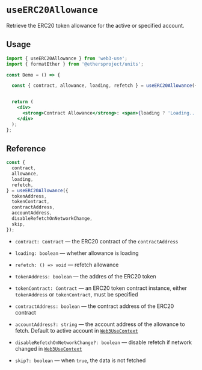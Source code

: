 # `useERC20Allowance`

Retrieve the ERC20 token allowance for the active or specified account.

## Usage

```jsx
import { useERC20Allowance } from 'web3-use';
import { formatEther } from '@ethersproject/units';

const Demo = () => {

  const { contract, allowance, loading, refetch } = useERC20Allowance({ tokenAddress: '0xdac17f958d2ee523a2206206994597c13d831ec7', contractAddress: '0xbb34b2adb9a4e35915cc96081f5ec02af054cff3' });


  return (
    <div>
      <strong>Contract Allowance</strong>: <span>{loading ? 'Loading...' : formatEther(allowance)}</span> <br />
    </div>
  );
};
```

## Reference

```ts
const {
  contract,
  allowance,
  loading,
  refetch,
} = useERC20Allowance({
  tokenAddress,
  tokenContract,
  contractAddress,
  accountAddress,
  disableRefetchOnNetworkChange,
  skip,
});
```
- `contract: Contract` &mdash; the ERC20 contract of the `contractAddress`
- `loading: boolean` &mdash; whether allowance is loading
- `refetch: () => void` &mdash; refetch allowance


- `tokenAddress: boolean` &mdash; the addres of the ERC20 token
- `tokenContract: Contract` &mdash; an ERC20 token contract instance, either `tokenAddress` or `tokenContract`, must be specified
- `contractAddress: boolean` &mdash; the contract address of the ERC20 contract
- `accountAddress?: string` &mdash; the account address of the allowance to fetch. Default to active account in [`Web3UseContext`](./useWeb3UseContext.md)
- `disableRefetchOnNetworkChange?: boolean` &mdash; disable refetch if network changed in [`Web3UseContext`](./useWeb3UseContext.md)
- `skip?: boolean` &mdash; when `true`, the data is not fetched